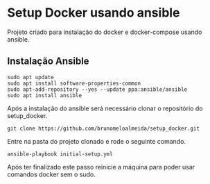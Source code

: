 # Setup Docker usando ansible
Projeto criado para instalação do docker e docker-compose usando ansible.

## Instalação Ansible
```
sudo apt update
sudo apt install software-properties-common
sudo apt-add-repository --yes --update ppa:ansible/ansible
sudo apt install ansible
```

Após a instalação do ansible será necessário clonar o repositório do setup_docker.

```
git clone https://github.com/brunomeloalmeida/setup_docker.git
```

Entre na pasta do projeto clonado e rode o seguinte comando.
```
ansible-playbook initial-setup.yml 
```

Após ter finalizado este passo reinicie a máquina para poder usar comandos docker sem o sudo.